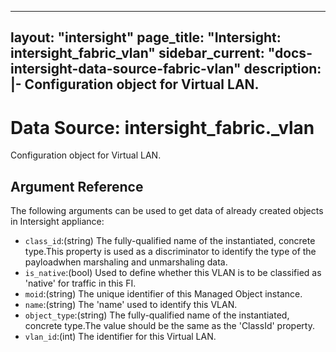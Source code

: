 
---
layout: "intersight"
page_title: "Intersight: intersight_fabric_vlan"
sidebar_current: "docs-intersight-data-source-fabric-vlan"
description: |-
Configuration object for Virtual LAN.
---

# Data Source: intersight_fabric._vlan
Configuration object for Virtual LAN.
## Argument Reference
The following arguments can be used to get data of already created objects in Intersight appliance:
* `class_id`:(string) The fully-qualified name of the instantiated, concrete type.This property is used as a discriminator to identify the type of the payloadwhen marshaling and unmarshaling data. 
* `is_native`:(bool) Used to define whether this VLAN is to be classified as 'native' for traffic in this FI. 
* `moid`:(string) The unique identifier of this Managed Object instance. 
* `name`:(string) The 'name' used to identify this VLAN. 
* `object_type`:(string) The fully-qualified name of the instantiated, concrete type.The value should be the same as the 'ClassId' property. 
* `vlan_id`:(int) The identifier for this Virtual LAN. 
